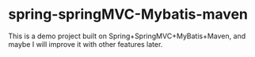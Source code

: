 # spring-springMVC-Mybatis-maven
This is a demo project built on Spring+SpringMVC+MyBatis+Maven, and maybe I will improve it with other features later.
